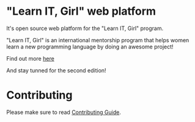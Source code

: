# "Learn IT, Girl" web platform
It's open source web platform for the "Learn IT, Girl" program.

"Learn IT, Girl" is an international mentorship program that helps women learn a new programming language by doing an awesome project!


Find out more [here](https://www.learnitgirl.com/)

And stay tunned for the second edition!


# Contributing

Please make sure to read [Contributing Guide](https://github.com/LearnITGirl/WebPlatform/blob/master/CONTRIBUTING.md).
